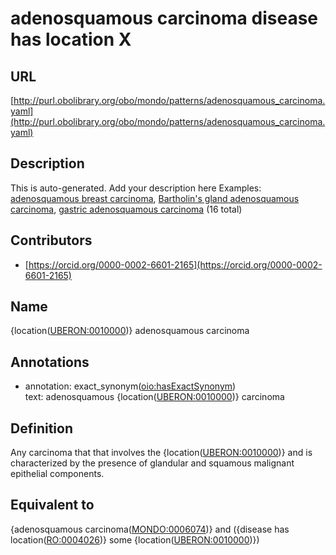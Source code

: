 # adenosquamous carcinoma disease has location X 
## URL 

[http://purl.obolibrary.org/obo/mondo/patterns/adenosquamous_carcinoma.yaml](http://purl.obolibrary.org/obo/mondo/patterns/adenosquamous_carcinoma.yaml)
## Description 

This is auto-generated. Add your description here
Examples: [adenosquamous breast carcinoma](http://purl.obolibrary.org/obo/MONDO_0003548), [Bartholin's gland adenosquamous carcinoma](http://purl.obolibrary.org/obo/MONDO_0003555), [gastric adenosquamous carcinoma](http://purl.obolibrary.org/obo/MONDO_0006034) (16 total)
## Contributors 
* [https://orcid.org/0000-0002-6601-2165](https://orcid.org/0000-0002-6601-2165) 
## Name 

{location\([UBERON:0010000](http://purl.obolibrary.org/obo/UBERON_0010000)\)} adenosquamous carcinoma

## Annotations 

* annotation: exact_synonym\([oio:hasExactSynonym](http://purl.obolibrary.org/obo/oio_hasExactSynonym)\)  
text: adenosquamous {location\([UBERON:0010000](http://purl.obolibrary.org/obo/UBERON_0010000)\)} carcinoma

## Definition 

Any carcinoma that that involves the {location\([UBERON:0010000](http://purl.obolibrary.org/obo/UBERON_0010000)\)} and is characterized by the presence of glandular and squamous malignant epithelial components.

## Equivalent to 

{adenosquamous carcinoma\([MONDO:0006074](http://purl.obolibrary.org/obo/MONDO_0006074)\)} and ({disease has location\([RO:0004026](http://purl.obolibrary.org/obo/RO_0004026)\)} some {location\([UBERON:0010000](http://purl.obolibrary.org/obo/UBERON_0010000)\)})

